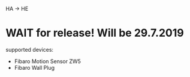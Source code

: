 HA -> HE

# WAIT for release! Will be 29.7.2019

supported devices:
- Fibaro Motion Sensor ZW5
- Fibaro Wall Plug
